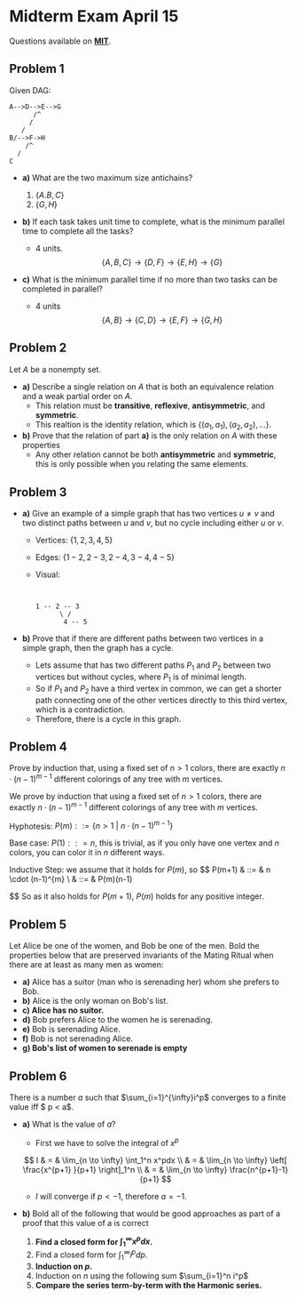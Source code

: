 # Midterm Exam April 15

Questions available on [**MIT**](https://openlearninglibrary.mit.edu/assets/courseware/v1/839af697dd511023b6b1d7896ef7ba1f/asset-v1:OCW+6.042J+2T2019+type@asset+block/MIT6_042JS15_midterm3.pdf).

## Problem 1

Given DAG:

```
A-->D-->E-->G
	  /^
     / 
   /
B/-->F->H
    /^ 
  /
C
```

* **a)** What are the two maximum size antichains?

  1. $\{A. B, C \}$
  2. $\{G, H\}$

* **b)** If each task takes unit time to complete, what is the minimum parallel time to complete all the tasks?

  * 4 units.
    $$
    \{A, B, C \} \to \{D, F \} \to \{E, H \} \to \{G\}
    $$
    

* **c)** What is the minimum parallel time if no more than two tasks can be completed in parallel?

  * 4 units
    $$
    \{A, B\} \to \{C, D\} \to \{E, F \} \to \{G, H\}
    $$
    

## Problem 2

Let $A$ be a nonempty set.

* **a)** Describe a single relation on $A$ that is both an equivalence relation and a weak partial order on $A$.
  * This relation must be **transitive**, **reflexive**, **antisymmetric**, and **symmetric**.
  * This realtion is the identity relation, which is $\{ (a_1, a_1), (a_2, a_2), \dots \}$.
* **b)** Prove that the relation of part **a)** is the only relation on $A$ with these properties
  * Any other relation cannot be both **antisymmetric** and **symmetric**, this is only possible when you relating the same elements.

## Problem 3

* **a)** Give an example of a simple graph that has two vertices $u \neq v$ and two distinct paths between $u$ and $v$, but no cycle including either $u$ or $v$.

  * Vertices: $\{ 1, 2, 3, 4, 5 \}$

  * Edges: $\{1-2, 2-3, 2-4, 3-4, 4-5\}$

  * Visual:

    ```
    
    
    1 -- 2 -- 3
    	  \ /
    	   4 -- 5
    ```

* **b)** Prove that if there are different paths between two vertices in a simple graph, then the graph has a cycle.

  * Lets assume that has two different paths $P_1$ and $P_2$ between two vertices but without cycles, where $P_1$ is of minimal length.
  * So if $P_1$ and $P_2$ have a third vertex in common, we can get a shorter path connecting one of the other vertices directly to this third vertex, which is a contradiction.
  * Therefore, there is a cycle in this graph. 

## Problem 4

Prove by induction that, using a fixed set of $n > 1$ colors, there are exactly $n \cdot (n-1)^{m-1}$ different colorings
of any tree with $m$ vertices.

We prove by induction that using a fixed set of $n > 1$ colors, there are exactly $n \cdot (n-1)^{m-1}$ different colorings
of any tree with $m$ vertices.

Hyphotesis: $P(m) ::= \{n>1 \ | \ n \cdot (n-1)^{m-1} \}$

Base case: $P(1) :: =n$, this is trivial, as if you only have one vertex and $n$ colors, you can color it in $n$  different ways.

Inductive Step: we assume that it holds for $P(m)$, so
$$
 P(m+1) & ::= & n \cdot (n-1)^{m} \\
 & ::= & P(m)(n-1)
 
$$
So as it also holds for $P(m+1)$, $P(m)$ holds for any positive integer.

## Problem 5

Let Alice be one of the women, and Bob be one of the men. Bold the properties below that are preserved invariants of the Mating Ritual when there are at least as many men as women:

* **a)** Alice has a suitor (man who is serenading her) whom she prefers to Bob.
* **b)** Alice is the only woman on Bob's list.
* **c) Alice has no suitor.**
* **d)** Bob prefers Alice to the women he is serenading.
* **e)** Bob is serenading Alice.
* **f)** Bob is not serenading Alice.
* **g) Bob's list of women to serenade is empty**

## Problem 6

There is a number $a$ such that $\sum_{i=1}^{\infty}i^p$ converges to a finite value iff $ p < a$.

* **a)** What is the value of $a$?

  * First we have to solve the integral of $x^p$

  $$
  I & = & \lim_{n \to \infty} \int_1^n x^pdx \\ 
    & = & \lim_{n \to \infty} \left[ \frac{x^{p+1} }{p+1} \right]_1^n \\
    & = & \lim_{n \to \infty} \frac{n^{p+1}-1}{p+1}
  $$

  * $I$ will converge if  $p < -1$, therefore $a = -1$.

* **b)** Bold all of the following that would be good approaches as part of a proof that this value of a is correct

  1. **Find a closed form for $\int_1^\infty x^pdx$.**
  2. Find a closed form for $\int_1^\infty i^pdp$.
  3. **Induction on $p$.**
  4. Induction on $n$ using the following sum $\sum_{i=1}^n i^p$
  5. **Compare the series term-by-term with the Harmonic series.**